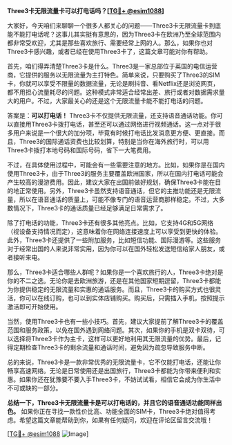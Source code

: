 **Three3卡无限流量卡可以打电话吗？[[TG💪+ @esim1088](https://t.me/s/esim1088)]**

大家好，今天咱们来聊聊一个很多人都关心的问题——Three3卡无限流量卡到底能不能打电话呢？这事儿其实挺有意思的，因为Three3卡在欧洲乃至全球范围内都非常受欢迎，尤其是那些喜欢旅行、需要经常上网的人。那么，如果你也对Three3卡感兴趣，或者已经在使用Three3卡了，这篇文章可能对你有帮助。

首先，咱们得弄清楚Three3卡是什么。Three3是一家总部位于英国的电信运营商，它提供的服务以无限流量为主打特色。简单来说，只要购买了Three3的SIM卡，你就可以享受不限量的数据流量，无论是刷抖音、看Netflix还是浏览网页，都不用担心流量耗尽的问题。这种模式非常适合经常出差、旅行或者对数据需求量大的用户。不过，大家最关心的还是这个无限流量卡能不能打电话的问题。

答案是：**可以打电话！** Three3卡不仅提供无限流量，还支持语音通话功能。你可以直接用Three3卡拨打电话，甚至还可以通过网络进行视频通话。这一点对于很多用户来说是一个很大的加分项，毕竟有时候打电话比发消息更方便、更直接。而且，Three3的国际通话资费也比较划算，特别是当你在海外旅行时，可以用Three3卡拨打本地号码和国际号码，省下一大笔费用。

不过，在具体使用过程中，可能会有一些需要注意的地方。比如，如果你是在国内使用Three3卡，由于Three3的服务主要覆盖欧洲国家，所以在国内打电话可能会产生较高的漫游费用。因此，建议大家在出国前做好规划，确保Three3卡能在目的地正常使用。另外，Three3卡虽然支持语音通话，但它的主推功能还是无限流量，所以在语音通话的质量上，可能不像专门的语音运营商那样稳定。不过，大多数情况下，Three3卡的通话质量已经足够满足日常需求了。

除了打电话的功能，Three3卡还有很多其他亮点。比如，它支持4G和5G网络（视设备支持情况而定），这意味着你在网络连接速度上可以享受到更快的体验。此外，Three3卡还提供了一些附加服务，比如短信功能、国际漫游等。这些服务对于经常出国的人来说非常实用，因为你可以在国外轻松发送短信给家人朋友，或者接听来电。

那么，Three3卡适合哪些人群呢？如果你是一个喜欢旅行的人，Three3卡绝对是你的不二之选。无论你是去欧洲旅游，还是在其他国家短期逗留，Three3卡都能为你提供稳定的无限流量和实惠的通话服务。而且，Three3卡的购买方式也很灵活，你可以在线订购，也可以到实体店铺购买。购买后，只需插入手机，按照提示激活即可开始使用。

当然，使用Three3卡也有一些小技巧。首先，建议大家提前了解Three3卡的覆盖范围和服务政策，以免在国外遇到网络问题。其次，如果你的手机是双卡双待，可以选择将Three3卡作为主卡，这样可以更好地利用其无限流量的优势。最后，记得定期检查Three3卡的剩余流量和通话时间，避免因为疏忽导致服务中断。

总的来说，Three3卡是一款非常优秀的无限流量卡，它不仅能打电话，还能让你畅享高速网络。无论是日常使用还是出国旅行，Three3卡都能为你带来便利和实惠。如果你还在犹豫要不要入手Three3卡，不妨试试看，相信它会成为你生活中不可或缺的一部分。

**总结一下，Three3卡无限流量卡是可以打电话的，并且它的语音通话功能同样出色。** 如果你正在寻找一款性价比高、功能全面的SIM卡，Three3卡绝对值得考虑。希望这篇文章能帮助到你，如果有任何疑问，欢迎在评论区留言交流哦！

[[TG💪+ @esim1088](https://t.me/s/esim1088) ![Image](https://i.postimg.cc/4NQfJmqS/Snipaste-2025-05-13-00-14-12.png)]